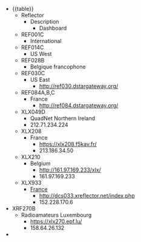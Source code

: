 - {{table}}
    - Reflector
        - Description
            - Dashboard
    - REF001C
        - International
    - REF014C
        - US West
    - REF028B
        - Belgique francophone
    - REF030C
        - US East
            - http://ref030.dstargateway.org/
    - REF084A,B,C
        - France
            - http://ref084.dstargateway.org/
    - XLX049D
        - QuadNet Northern Ireland
        - 212.71.234.224
    - XLX208
        - France
            - https://xlx208.f5kav.fr/
            - 213.186.34.50
    - XLX210
        - Belgium
            - http://161.97.169.233/xlx/
            - 161.97.169.233
    - XLX933
        - [France](http://www.dstar-france.fr/les-relais-d-star/reflecteurs/comment-fonctionne-le-xlx933/)
            - http://dcs033.xreflector.net/index.php
            - 152.228.170.6
- XRF270B
    - Radioamateurs Luxembourg
        - https://xlx270.epf.lu/
        - 158.64.26.132
- 

